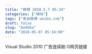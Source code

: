 ```yaml
---
title: "微博 2010.5.7 05:34"
categories: ["嘀咕"]
tags: ["来自微博 weibo.com"]
draft: false
slug: "Aa4X6a"
date: "2010-05-07 05:34:00"
---
```


<p>Visual Studio 2010 广告连续剧  O网页链接 ​​​​</p>
